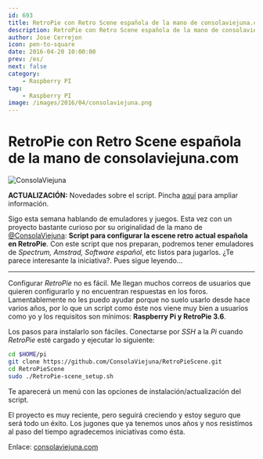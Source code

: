 ```yaml
---
id: 693
title: RetroPie con Retro Scene española de la mano de consolaviejuna.com
description: RetroPie con Retro Scene española de la mano de consolaviejuna.com
author: Jose Cerrejon
icon: pen-to-square
date: 2016-04-20 10:00:00
prev: /es/
next: false
category:
    - Raspberry PI
tag:
    - Raspberry PI
image: /images/2016/04/consolaviejuna.png
---
```


# RetroPie con Retro Scene española de la mano de consolaviejuna.com

![ConsolaViejuna](/images/2016/04/consolaviejuna.png)

**ACTUALIZACIÓN:** Novedades sobre el script. Pincha [aquí](https://www.consolaviejuna.com/2016/04/21/el-script-se-actualiza-esp-soft/) para ampliar información.

Sigo esta semana hablando de emuladores y juegos. Esta vez con un proyecto bastante curioso por su originalidad de la mano de [@ConsolaViejuna](https://twitter.com/ConsolaViejuna/): **Script para configurar la escene retro actual española en RetroPie**. Con este script que nos preparan, podremos tener emuladores de _Spectrum, Amstrad, Software español_, etc listos para jugarlos. ¿Te parece interesante la iniciativa?. Pues sigue leyendo...

---

Configurar _RetroPie_ no es fácil. Me llegan muchos correos de usuarios que quieren configurarlo y no encuentran respuestas en los foros. Lamentablemente no les puedo ayudar porque no suelo usarlo desde hace varios años, por lo que un script como éste nos viene muy bien a usuarios como yo y los requisitos son mínimos: **Raspberry Pi y RetroPie 3.6**.

Los pasos para instalarlo son fáciles. Conectarse por _SSH_ a la _Pi_ cuando _RetroPie_ esté cargado y ejecutar lo siguiente:

```bash
cd $HOME/pi
git clone https://github.com/ConsolaViejuna/RetroPieScene.git
cd RetroPieScene
sudo ./RetroPie-scene_setup.sh
```

Te aparecerá un menú con las opciones de instalación/actualización del script.

El proyecto es muy reciente, pero seguirá creciendo y estoy seguro que será todo un éxito. Los jugones que ya tenemos unos años y nos resistimos al paso del tiempo agradecemos iniciativas como ésta.

Enlace: [consolaviejuna.com](https://www.consolaviejuna.com/)
